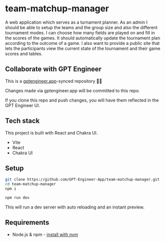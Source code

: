 # team-matchup-manager

A web application which serves as a turnament planner. As an admin I should be able to setup the teams and the group size and also the different tournament modes. I can choose how many fields are played on and fill in the scores of the games. It should automatically update the tournament plan according to the outcome of a game. I also want to provide a public site that lets the participants view the current state of the tournament and their game scores and tables.

## Collaborate with GPT Engineer

This is a [gptengineer.app](https://gptengineer.app)-synced repository 🌟🤖

Changes made via gptengineer.app will be committed to this repo.

If you clone this repo and push changes, you will have them reflected in the GPT Engineer UI.

## Tech stack

This project is built with React and Chakra UI.

- Vite
- React
- Chakra UI

## Setup

```sh
git clone https://github.com/GPT-Engineer-App/team-matchup-manager.git
cd team-matchup-manager
npm i
```

```sh
npm run dev
```

This will run a dev server with auto reloading and an instant preview.

## Requirements

- Node.js & npm - [install with nvm](https://github.com/nvm-sh/nvm#installing-and-updating)
